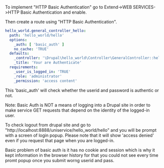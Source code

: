 To implement "HTTP Basic Authentication" go to Extend->WEB SERVICES->HTTP Basic Authentication and enable.

Then create a route using "HTTP Basic Authentication".

```yml
hello_world.general_controller_hello:
  path: 'hello_world/hello'
  options:
    _auth: [ 'basic_auth' ]
    no_cache: 'TRUE'
  defaults:
    _controller: '\Drupal\hello_world\Controller\GeneralController::hello'
    _title: 'Your are Authenticate'
  requirements:
    _user_is_logged_in: 'TRUE'
    _role: 'administrator'
    _permission: 'access content'
```

This 'basic_auth' will check whether the userid and password is authentic or not.

Note: Basic Auth is NOT a means of logging into a Drupal site in order to make service GET requests that depend on the identity of the logged-in user.

To check logout from drupal site and go to "http://localhost:8888/uniservice/hello_world/hello" and you will be prompt with a screen of login popup. Please note that it will show 'access denied' even if you request that page when you are logged-in.

Basic problem of basic auth is it has no cookie and session which is why it kept information in the browser history for that you could not see every time promt popup once you submit worng userid and pass.